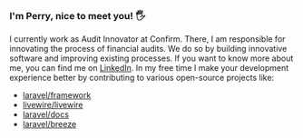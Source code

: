 ### I'm Perry, nice to meet you! 🖐️
I currently work as Audit Innovator at Confirm. There, I am responsible for innovating the process of financial audits. 
We do so by building innovative software and improving existing processes.
If you want to know more about me, you can find me on [LinkedIn](https://www.linkedin.com/in/perryvandermeer/).
In my free time I make your development experience better by contributing to various open-source projects like:
- [laravel/framework](https://github.com/laravel/framework/pulls?q=is%3Apr+author%3APerryvanderMeer+is%3Amerged)
- [livewire/livewire](https://github.com/livewire/livewire/pulls?q=is%3Apr+author%3APerryvanderMeer+is%3Amerged)
- [laravel/docs](https://github.com/laravel/docs/pulls?q=is%3Apr+author%3APerryvanderMeer+is%3Amerged)
- [laravel/breeze](https://github.com/laravel/breeze/pulls?q=is%3Apr+author%3APerryvanderMeer+is%3Amerged)

